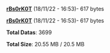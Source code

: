 [**rBs0rK0T**](/data/rBs0rK0T.txt) (18/11/22 - 16:53)- 617 bytes

[**rBs0rK0T**](/data/rBs0rK0T.txt) (18/11/22 - 16:53)- 617 bytes

**Total Datas**: 3699

**Total Size**: 20.55 MB / 20.5 MB